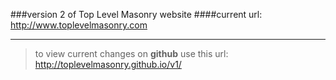 
###version 2 of Top Level Masonry website
####current url: http://www.toplevelmasonry.com
___
>to view current changes on **github** use this url: http://toplevelmasonry.github.io/v1/
